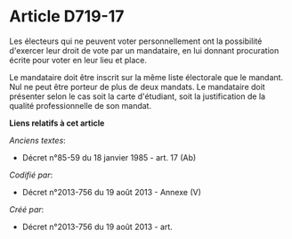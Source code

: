 # Article D719-17

Les électeurs qui ne peuvent voter personnellement ont la possibilité d'exercer leur droit de vote par un mandataire, en lui
donnant procuration écrite pour voter en leur lieu et place.

Le mandataire doit être inscrit sur la même liste électorale que le mandant. Nul ne peut être porteur de plus de deux
mandats. Le mandataire doit présenter selon le cas soit la carte d'étudiant, soit la justification de la qualité
professionnelle de son mandat.

**Liens relatifs à cet article**

_Anciens textes_:

  - Décret n°85-59 du 18 janvier 1985 - art. 17 (Ab)

_Codifié par_:

  - Décret n°2013-756 du 19 août 2013 -  Annexe (V)

_Créé par_:

  - Décret n°2013-756 du 19 août 2013 - art.
